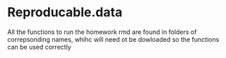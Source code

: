 # Reproducable.data

All the functions to run the homework rmd are found in folders of correpsonding names, whihc will need ot be dowloaded so the functions can be used correctly

